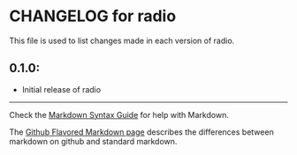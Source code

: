 # CHANGELOG for radio

This file is used to list changes made in each version of radio.

## 0.1.0:

* Initial release of radio

- - -
Check the [Markdown Syntax Guide](http://daringfireball.net/projects/markdown/syntax) for help with Markdown.

The [Github Flavored Markdown page](http://github.github.com/github-flavored-markdown/) describes the differences between markdown on github and standard markdown.
